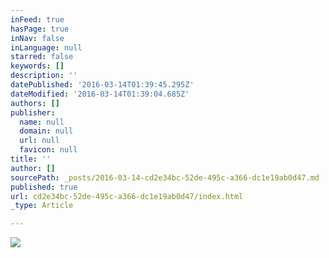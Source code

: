 ```yaml
---
inFeed: true
hasPage: true
inNav: false
inLanguage: null
starred: false
keywords: []
description: ''
datePublished: '2016-03-14T01:39:45.295Z'
dateModified: '2016-03-14T01:39:04.685Z'
authors: []
publisher:
  name: null
  domain: null
  url: null
  favicon: null
title: ''
author: []
sourcePath: _posts/2016-03-14-cd2e34bc-52de-495c-a366-dc1e19ab0d47.md
published: true
url: cd2e34bc-52de-495c-a366-dc1e19ab0d47/index.html
_type: Article

---
```

![](https://the-grid-user-content.s3-us-west-2.amazonaws.com/60732352-1675-48c3-a181-1263887efdd5.jpg)